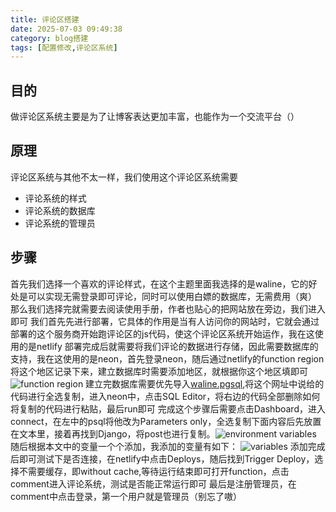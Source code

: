 ```yaml
---
title: 评论区搭建
date: 2025-07-03 09:49:38
category: blog搭建
tags: [配置修改,评论区系统]
---
```


## 目的
做评论区系统主要是为了让博客表达更加丰富，也能作为一个交流平台（）

## 原理
评论区系统与其他不太一样，我们使用这个评论区系统需要
- 评论系统的样式
- 评论系统的数据库
- 评论系统的管理员

## 步骤
首先我们选择一个喜欢的评论样式，在这个主题里面我选择的是waline，它的好处是可以实现无需登录即可评论，同时可以使用白嫖的数据库，无需费用（爽）
那么我们选择完就需要去阅读使用手册，作者也贴心的把网站放在旁边，我们进入即可
我们首先先进行部署，它具体的作用是当有人访问你的网站时，它就会通过部署的这个服务商开始跑评论区的js代码，使这个评论区系统开始运作，我在这使用的是netlify
部署完成后就需要将我们评论的数据进行存储，因此需要数据库的支持，我在这使用的是neon，首先登录neon，随后通过netlify的function region将这个地区记录下来，建立数据库时需要添加地区，就根据你这个地区填即可 ![function region][00]
建立完数据库需要优先导入[waline.pgsql](https://github.com/walinejs/waline/blob/main/assets/waline.pgsql),将这个网址中说给的代码进行全选复制，进入neon中，点击SQL Editor，将右边的代码全部删除如何将复制的代码进行粘贴，最后run即可
完成这个步骤后需要点击Dashboard，进入connect，在左中的psql将他改为Parameters only，全选复制下面内容后先放置在文本里，接着再找到Django，将post也进行复制。![environment variables][01]
随后根据本文中的变量一个个添加，我添加的变量有如下：
![variables][02]
添加完成后即可测试下是否连接，在netlify中点击Deploys，随后找到Trigger Deploy，选择不需要缓存，即without cache,等待运行结束即可打开function，点击comment进入评论系统，测试是否能正常运行即可
最后是注册管理员，在comment中点击登录，第一个用户就是管理员（别忘了嗷） 

[00]: /images/waline/function_region.png "function region"
[01]: /images/waline/environment_variables.png "environment variables"
[02]: /images/waline/variables.png "variables"